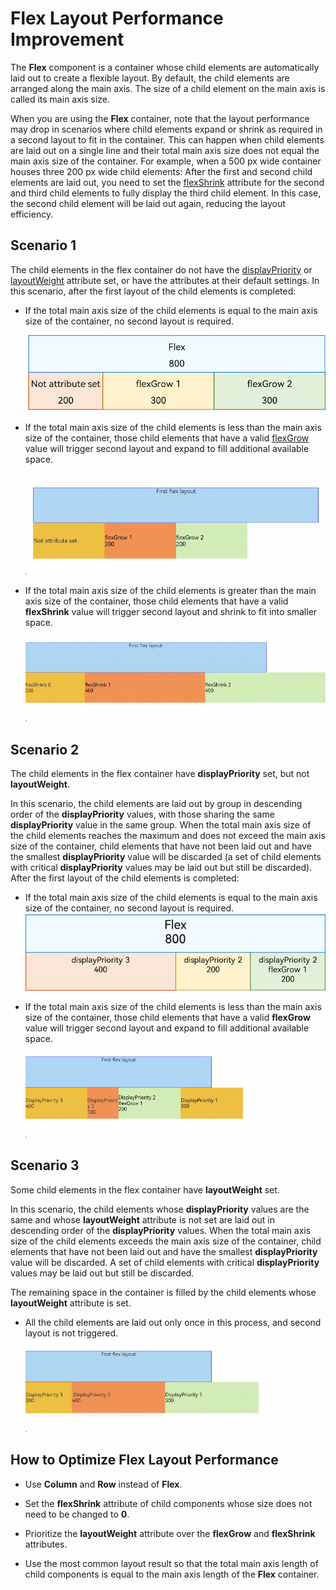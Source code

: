 # Flex Layout Performance Improvement


The **Flex** component is a container whose child elements are automatically laid out to create a flexible layout. By default, the child elements are arranged along the main axis. The size of a child element on the main axis is called its main axis size.


When you are using the **Flex** container, note that the layout performance may drop in scenarios where child elements expand or shrink as required in a second layout to fit in the container. This can happen when child elements are laid out on a single line and their total main axis size does not equal the main axis size of the container. For example, when a 500 px wide container houses three 200 px wide child elements: After the first and second child elements are laid out, you need to set the [flexShrink](../reference/apis-arkui/arkui-ts/ts-universal-attributes-flex-layout.md) attribute for the second and third child elements to fully display the third child element. In this case, the second child element will be laid out again, reducing the layout efficiency.


## Scenario 1

The child elements in the flex container do not have the [displayPriority](../reference/apis-arkui/arkui-ts/ts-universal-attributes-layout-constraints.md) or [layoutWeight](../reference/apis-arkui/arkui-ts/ts-universal-attributes-flex-layout.md) attribute set, or have the attributes at their default settings. In this scenario, after the first layout of the child elements is completed:


- If the total main axis size of the child elements is equal to the main axis size of the container, no second layout is required.

  ![layout-performance-1](figures/layout-performance-1.png)

- If the total main axis size of the child elements is less than the main axis size of the container, those child elements that have a valid [flexGrow](../reference/apis-arkui/arkui-ts/ts-universal-attributes-flex-layout.md) value will trigger second layout and expand to fill additional available space.

  ![layout-performace-2](figures/layout-performace-2.gif)

- If the total main axis size of the child elements is greater than the main axis size of the container, those child elements that have a valid **flexShrink** value will trigger second layout and shrink to fit into smaller space.
  ![layout-performace-3](figures/layout-performace-3.gif)


## Scenario 2

The child elements in the flex container have **displayPriority** set, but not **layoutWeight**.


In this scenario, the child elements are laid out by group in descending order of the **displayPriority** values, with those sharing the same **displayPriority** value in the same group. When the total main axis size of the child elements reaches the maximum and does not exceed the main axis size of the container, child elements that have not been laid out and have the smallest **displayPriority** value will be discarded (a set of child elements with critical **displayPriority** values may be laid out but still be discarded). After the first layout of the child elements is completed:


- If the total main axis size of the child elements is equal to the main axis size of the container, no second layout is required.
  ![layout-performance-4](figures/layout-performance-4.png)

- If the total main axis size of the child elements is less than the main axis size of the container, those child elements that have a valid **flexGrow** value will trigger second layout and expand to fill additional available space.
  ![layout-performace-5](figures/layout-performace-5.gif)


## Scenario 3

Some child elements in the flex container have **layoutWeight** set.

In this scenario, the child elements whose **displayPriority** values are the same and whose **layoutWeight** attribute is not set are laid out in descending order of the **displayPriority** values. When the total main axis size of the child elements exceeds the main axis size of the container, child elements that have not been laid out and have the smallest **displayPriority** value will be discarded. A set of child elements with critical **displayPriority** values may be laid out but still be discarded.


The remaining space in the container is filled by the child elements whose **layoutWeight** attribute is set.


- All the child elements are laid out only once in this process, and second layout is not triggered.
  ![layout-performace-6](figures/layout-performace-6.gif)


## How to Optimize Flex Layout Performance

- Use **Column** and **Row** instead of **Flex**.

- Set the **flexShrink** attribute of child components whose size does not need to be changed to **0**.

- Prioritize the **layoutWeight** attribute over the **flexGrow** and **flexShrink** attributes.

- Use the most common layout result so that the total main axis length of child components is equal to the main axis length of the **Flex** container.
